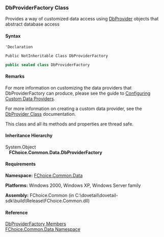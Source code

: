 ﻿### DbProviderFactory Class

Provides a way of customized data access using [DbProvider](FChoice.Common~FChoice.Common.Data.DbProvider.md) objects that abstract database access

#### Syntax

```vbnet
'Declaration

Public NotInheritable Class DbProviderFactory 
```

```csharp
public sealed class DbProviderFactory 
```

#### Remarks

For more information on customizing the data providers that DbProviderFactory can produce, please see the guide to [Configuring Custom Data Providers](../articles/configuring-database-providers.md).

For more information on creating a custom data provider, see the [DbProvider Class](FChoice.Common~FChoice.Common.Data.DbProvider.md) documentation.

This class and all its methods and properties are thread safe.

#### Inheritance Hierarchy

System.Object  
   **FChoice.Common.Data.DbProviderFactory**  

#### Requirements

**Namespace:** [FChoice.Common.Data](FChoice.Common~FChoice.Common.Data_namespace.md)

**Platforms:** Windows 2000, Windows XP, Windows Server family

**Assembly:** FChoice.Common (in C:\\dovetail\\dovetail-sdk\\build\\Release\\FChoice.Common.dll)

#### Reference

[DbProviderFactory Members](FChoice.Common~FChoice.Common.Data.DbProviderFactory_members.md)  
[FChoice.Common.Data Namespace](FChoice.Common~FChoice.Common.Data_namespace.md)
